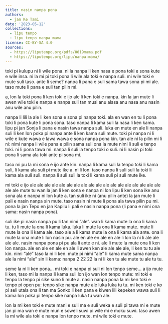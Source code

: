 ```yaml
---
title: nasin nanpa pona
authors:
  - jan Ke Tami
date: '2023-05-12'
collections:
  - lipu tenpo
  - lipu tenpo nanpa mama
license: CC-BY-SA 4.0
sources:
  - https://liputenpo.org/pdfs/0019mama.pdf
  - https://liputenpo.org/lipu/nanpa-mama/
---
```


toki pi kulupu ni li wile pona. ni la nanpa li ken nasa e pona toki e sona kute e wile insa. ni la mi pi toki pona li wile ala toki e nanpa suli. mi wile toki e mute suli taso. ante li seme? nanpa li pana e suli sama tawa sona pi mi ale. taso mute li pana e suli tan pilin mi.

a, lon la toki pona li ken toki e ijo ale li ken toki e nanpa. kin la jan mute li awen wile toki e nanpa e nanpa suli tan musi anu alasa anu nasa anu nasin anu wile anu pilin.

nanpa li lili la ale li ken sona e sona pi nanpa toki. ala en wan en tu li pona toki li pona kute li pona sona. taso nanpa li kama suli la nasa li ken kama. lipu pi jan Sonja li pana e nasin tawa nanpa suli. luka en mute en ale li nanpa suli li ken lon poka pi nanpa ante li ken kama suli mute. toki pi nanpa ni li wile e kute wawa e lawa wawa e sona nanpa pona kin. tan ale ni la pilin mi li ni: nimi nanpa li wile pana e pilin sama suli ona la mute nimi li suli e tenpo toki. ni li pona tawa mi. nanpa li suli la tenpo toki o suli. ni li nasin pi toki pona li sama ala toki ante pi sona mi.

taso mi pu la mi sona e ijo ante kin. nanpa li kama suli la tenpo toki li kama suli, li kama ala suli pi mute ike a. ni li lon. taso nanpa li suli suli la toki li kama ala suli suli. nanpa li suli suli la toki li kama suli pi suli mute ike.

mi toki e ijo ale ale ale ale ale ale ale ale ale ale ale ale ale ale ale ale ale ale ale ale mute tu wan la jan li ken sona e nanpa ni lon lipu li ken sona ike anu sona ala e nanpa ni lon kute a. tan suli ike ni (anu pilin ante) la jan mute li pali e nasin nanpa sin mute. taso nasin ni mute li pona ala tawa pilin pu mi. pona la jan Tepo en jan Kapilu li pali e nasin nanpa pona (li pana e nimi ona sama: nasin nanpa pona).

suli ike pi nasin nanpa pu li tan nimi “ale”. wan li kama mute la ona li kama tu. tu li mute la ona li kama luka. luka li mute la ona li kama mute. mute li mute la ona li kama ale. taso ale a li kama mute la ona li kama ala ante. ona li mute la ona mute li lon nasin pu. ale en ale en ale en ale li lon la ni li ale ale ale ale. nasin nanpa pona pi pu ala li ante e ni. ale li mute la mute ona li ken lon nanpa. ale en ale en ale en ale li awen ken ale ale ale ale, li ken tu tu ale kin. nimi “ale” taso la ni li ken. mute pi nimi “ale” li kama mute sama nanpa ale la nimi “ale” sin li kama: nanpa 2 22 22 la ni li ken tu ale mute tu ale tu tu.

seme la ni li ken pona… mi toki e nanpa pi suli ni lon tenpo seme… a ijo mute li ken, taso mi la nanpa li kama suli lon ijo wan lon tenpo mute: mi toki e tenpo la tenpo pi sike suno li mute a. nasin nanpa pona la mi ken toki e tenpo pi open pu: tenpo sike nanpa mute ale luka luka tu tu. mi ken toki e ko pi seli utala ona li tan ma Sonko li ken pana e kiwen lili kepeken wawa suli li kama lon poka pi tenpo sike nanpa luka tu wan ale.

lon la mi ken toki e mute mani e suli ma e suli weka e suli pi tawa mi e mute jan pi ma wan e mute mun e soweli suwi pi wile mi e moku suwi. taso awen la mi wile ala toki e nanpa lon tenpo mute. mi wile toki e mute.